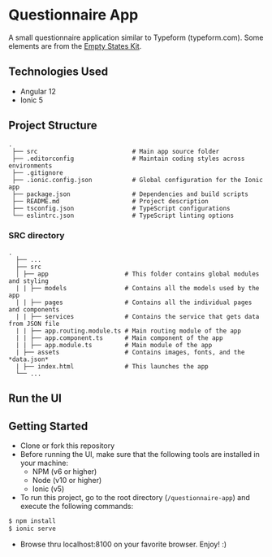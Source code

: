 # Questionnaire App

A small questionnaire application similar to Typeform (typeform.com). Some elements are from the [Empty States Kit](https://www.figma.com/community/file/971405352142953260).

## Technologies Used

- Angular 12
- Ionic 5

## Project Structure

```
.
 ├── src                          # Main app source folder
 ├── .editorconfig                # Maintain coding styles across environments
 ├── .gitignore
 ├── .ionic.config.json           # Global configuration for the Ionic app
 ├── package.json                 # Dependencies and build scripts
 ├── README.md                    # Project description
 ├── tsconfig.json                # TypeScript configurations
 └── eslintrc.json                # TypeScript linting options
```

### SRC directory

```
.
  ├── ...
  ├── src
  │ ├── app                     # This folder contains global modules and styling
  | | ├── models                # Contains all the models used by the app
  | | ├── pages                 # Contains all the individual pages and components
  | | ├── services              # Contains the service that gets data from JSON file
  | | ├── app.routing.module.ts # Main routing module of the app
  | | ├── app.component.ts      # Main component of the app
  | | ├── app.module.ts         # Main module of the app
  | ├── assets                  # Contains images, fonts, and the *data.json*
  | ├── index.html              # This launches the app
  └── ...
```

## Run the UI

## Getting Started

- Clone or fork this repository
- Before running the UI, make sure that the following tools are installed in your machine:
  - NPM (v6 or higher)
  - Node (v10 or higher)
  - Ionic (v5)
- To run this project, go to the root directory (`/questionnaire-app`) and execute the following commands:

```bash
$ npm install
$ ionic serve
```

- Browse thru localhost:8100 on your favorite browser. Enjoy! :)
